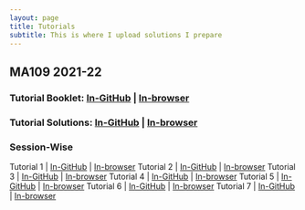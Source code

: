 ```yaml
---
layout: page
title: Tutorials
subtitle: This is where I upload solutions I prepare
---
```


## MA109 2021-22

### Tutorial Booklet: [In-GitHub](https://github.com/sarthakmittal92/sarthakmittal92.github.io/blob/main/tuts/MA109/booklet.pdf) | [In-browser](/MA109/booklet.pdf)
### Tutorial Solutions: [In-GitHub](https://github.com/sarthakmittal92/sarthakmittal92.github.io/blob/main/tuts/MA109/solutions.pdf) | [In-browser](/MA109/solutions.pdf)

### Session-Wise
Tutorial 1 | [In-GitHub](https://github.com/sarthakmittal92/sarthakmittal92.github.io/blob/main/tuts/MA109/tut1.pdf) | [In-browser](/MA109/tut1.pdf)
Tutorial 2 | [In-GitHub](https://github.com/sarthakmittal92/sarthakmittal92.github.io/blob/main/tuts/MA109/tut2.pdf) | [In-browser](/MA109/tut2.pdf)
Tutorial 3 | [In-GitHub](https://github.com/sarthakmittal92/sarthakmittal92.github.io/blob/main/tuts/MA109/tut3.pdf) | [In-browser](/MA109/tut3.pdf)
Tutorial 4 | [In-GitHub](https://github.com/sarthakmittal92/sarthakmittal92.github.io/blob/main/tuts/MA109/tut4.pdf) | [In-browser](/MA109/tut4.pdf)
Tutorial 5 | [In-GitHub](https://github.com/sarthakmittal92/sarthakmittal92.github.io/blob/main/tuts/MA109/tut5.pdf) | [In-browser](/MA109/tut5.pdf)
Tutorial 6 | [In-GitHub](https://github.com/sarthakmittal92/sarthakmittal92.github.io/blob/main/tuts/MA109/tut6.pdf) | [In-browser](/MA109/tut6.pdf)
Tutorial 7 | [In-GitHub](https://github.com/sarthakmittal92/sarthakmittal92.github.io/blob/main/tuts/MA109/tut7.pdf) | [In-browser](/MA109/tut7.pdf)